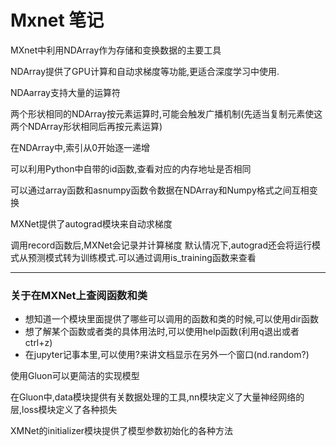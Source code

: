 # Mxnet 笔记

MXnet中利用NDArray作为存储和变换数据的主要工具

NDArray提供了GPU计算和自动求梯度等功能,更适合深度学习中使用.

NDAarray支持大量的运算符

两个形状相同的NDArray按元素运算时,可能会触发广播机制(先适当复制元素使这两个NDArray形状相同后再按元素运算)


在NDArray中,索引从0开始逐一递增


可以利用Python中自带的id函数,查看对应的内存地址是否相同

可以通过array函数和asnumpy函数令数据在NDArray和Numpy格式之间互相变换


MXNet提供了autograd模块来自动求梯度

调用record函数后,MXNet会记录并计算梯度
默认情况下,autograd还会将运行模式从预测模式转为训练模式.可以通过调用is_training函数来查看

---

### 关于在MXNet上查阅函数和类

* 想知道一个模块里面提供了哪些可以调用的函数和类的时候,可以使用dir函数
* 想了解某个函数或者类的具体用法时,可以使用help函数(利用q退出或者ctrl+z)
* 在jupyter记事本里,可以使用?来讲文档显示在另外一个窗口(nd.random?)

使用Gluon可以更简洁的实现模型

在Gluon中,data模块提供有关数据处理的工具,nn模块定义了大量神经网络的层,loss模块定义了各种损失

XMNet的initializer模块提供了模型参数初始化的各种方法